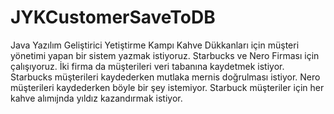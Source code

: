 # JYKCustomerSaveToDB
Java Yazılım Geliştirici Yetiştirme Kampı 
Kahve Dükkanları için müşteri yönetimi yapan bir sistem yazmak istiyoruz.
Starbucks ve Nero Firması için çalışıyoruz.
İki firma da müşterileri veri tabanına kaydetmek istiyor.
Starbucks müşterileri kaydederken mutlaka mernis doğrulması istiyor. Nero müşterileri kaydederken böyle bir şey istemiyor.
Starbuck müşteriler için her kahve alımıjnda yıldız kazandırmak istiyor.
